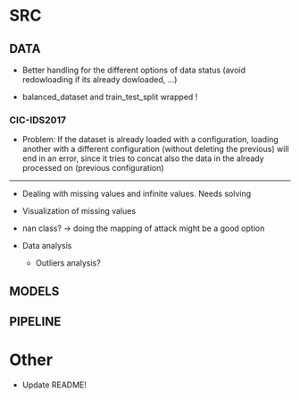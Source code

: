 # SRC

## DATA

- Better handling for the different options of data status (avoid redowloading if its already dowloaded, ...)

- balanced_dataset and train_test_split wrapped !

### CIC-IDS2017

- Problem: If the dataset is already loaded with a configuration, loading another with a different configuration (without deleting the previous) will end in an error, since it tries to concat also the data in the already processed on (previous configuration)

--------------

- Dealing with missing values and infinite values. Needs solving
- Visualization of missing values
- nan class? -> doing the mapping of attack might be a good option

- Data analysis
    - Outliers analysis?

## MODELS

## PIPELINE

# Other

- Update README!